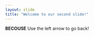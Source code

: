 ```yaml
---
layout: slide
title: "Welcome to our second slide!"
---
```

**BECOUSE**
Use the left arrow to go back!
